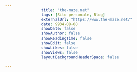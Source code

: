 ---
                title: "the-maze.net"
                tags: [Sito personale, Blog]
                externalUrl: "https://www.the-maze.net/"
                date: 9934-08-08
                showDate: false
                showAuthor: false
                showReadingTime: false
                showEdit: false
                showLikes: false
                showViews: false
                layoutBackgroundHeaderSpace: false
                ---

